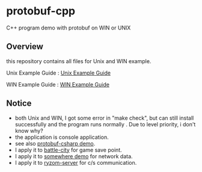 # protobuf-cpp
C++ program demo with protobuf on WIN or UNIX

## Overview

this repository contains all files for Unix and WIN example.

Unix Example Guide : [Unix Example Guide](https://github.com/zhang0xf/protobuf-cpp/blob/main/EXAMPLE_UNIX.md)

WIN Example Guide : [WIN Example Guide](https://github.com/zhang0xf/protobuf-cpp/blob/main/EXAMPLE_WIN.md)

## Notice

* both Unix and WIN, I got some error in "make check", but can still install successfully and the program runs normally . Due to level priority, i don't know why?
* the application is console application.
* see also [protobuf-csharp demo](https://github.com/zhang0xf/protobuf-csharp).
* I apply it to [battle-city](https://github.com/zhang0xf/battle-city) for game save point.
* I apply it to [somewhere demo]() for network data.
* I apply it to [ryzom-server](https://github.com/zhang0xf/ryzom-server) for c/s communication.
